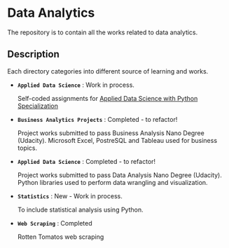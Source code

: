 # Data Analytics

The repository is to contain all the works related to data analytics.

## Description 

Each directory categories into different source of learning and works.

- **`Applied Data Science`** : Work in process. 

  Self-coded assignments for [Applied Data Science with Python Specialization](https://www.coursera.org/specializations/data-science-python)
  
- **`Business Analytics Projects`** : Completed - to refactor!
  
  Project works submitted to pass Business Analysis Nano Degree (Udacity). Microsoft Excel, PostreSQL and Tableau used for business topics.

- **`Applied Data Science`** : Completed - to refactor!

   Project works submitted to pass Data Analysis Nano Degree (Udacity). Python libraries used to perform data wrangling and visualization.

- **`Statistics`** : New - Work in process. 

   To include statistical analysis using Python.
  
- **`Web Scraping`** : Completed

  Rotten Tomatos web scraping 



